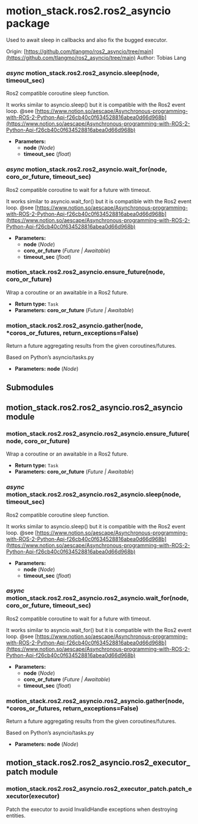 # motion_stack.ros2.ros2_asyncio package

Used to await sleep in callbacks and also fix the bugged executor.

Origin: [https://github.com/tlangmo/ros2_asyncio/tree/main](https://github.com/tlangmo/ros2_asyncio/tree/main)
Author: Tobias Lang

### *async* motion_stack.ros2.ros2_asyncio.sleep(node, timeout_sec)

Ros2 compatible coroutine sleep function.

It works similar to asyncio.sleep() but it is compatible with the Ros2 event loop.
@see [https://www.notion.so/aescape/Asynchronous-programming-with-ROS-2-Python-Api-f26cb40c0f634528816abea0d66d968b](https://www.notion.so/aescape/Asynchronous-programming-with-ROS-2-Python-Api-f26cb40c0f634528816abea0d66d968b)

* **Parameters:**
  * **node** (*Node*)
  * **timeout_sec** (*float*)

### *async* motion_stack.ros2.ros2_asyncio.wait_for(node, coro_or_future, timeout_sec)

Ros2 compatible coroutine to wait for a future with timeout.

It works similar to asyncio.wait_for() but it is compatible with the Ros2 event loop.
@see [https://www.notion.so/aescape/Asynchronous-programming-with-ROS-2-Python-Api-f26cb40c0f634528816abea0d66d968b](https://www.notion.so/aescape/Asynchronous-programming-with-ROS-2-Python-Api-f26cb40c0f634528816abea0d66d968b)

* **Parameters:**
  * **node** (*Node*)
  * **coro_or_future** (*Future* *|* *Awaitable*)
  * **timeout_sec** (*float*)

### motion_stack.ros2.ros2_asyncio.ensure_future(node, coro_or_future)

Wrap a coroutine or an awaitable in a Ros2 future.

* **Return type:**
  `Task`
* **Parameters:**
  **coro_or_future** (*Future* *|* *Awaitable*)

### motion_stack.ros2.ros2_asyncio.gather(node, \*coros_or_futures, return_exceptions=False)

Return a future aggregating results from the given coroutines/futures.

Based on Python’s asyncio/tasks.py

* **Parameters:**
  **node** (*Node*)

## Submodules

## motion_stack.ros2.ros2_asyncio.ros2_asyncio module

### motion_stack.ros2.ros2_asyncio.ros2_asyncio.ensure_future(node, coro_or_future)

Wrap a coroutine or an awaitable in a Ros2 future.

* **Return type:**
  `Task`
* **Parameters:**
  **coro_or_future** (*Future* *|* *Awaitable*)

### *async* motion_stack.ros2.ros2_asyncio.ros2_asyncio.sleep(node, timeout_sec)

Ros2 compatible coroutine sleep function.

It works similar to asyncio.sleep() but it is compatible with the Ros2 event loop.
@see [https://www.notion.so/aescape/Asynchronous-programming-with-ROS-2-Python-Api-f26cb40c0f634528816abea0d66d968b](https://www.notion.so/aescape/Asynchronous-programming-with-ROS-2-Python-Api-f26cb40c0f634528816abea0d66d968b)

* **Parameters:**
  * **node** (*Node*)
  * **timeout_sec** (*float*)

### *async* motion_stack.ros2.ros2_asyncio.ros2_asyncio.wait_for(node, coro_or_future, timeout_sec)

Ros2 compatible coroutine to wait for a future with timeout.

It works similar to asyncio.wait_for() but it is compatible with the Ros2 event loop.
@see [https://www.notion.so/aescape/Asynchronous-programming-with-ROS-2-Python-Api-f26cb40c0f634528816abea0d66d968b](https://www.notion.so/aescape/Asynchronous-programming-with-ROS-2-Python-Api-f26cb40c0f634528816abea0d66d968b)

* **Parameters:**
  * **node** (*Node*)
  * **coro_or_future** (*Future* *|* *Awaitable*)
  * **timeout_sec** (*float*)

### motion_stack.ros2.ros2_asyncio.ros2_asyncio.gather(node, \*coros_or_futures, return_exceptions=False)

Return a future aggregating results from the given coroutines/futures.

Based on Python’s asyncio/tasks.py

* **Parameters:**
  **node** (*Node*)

## motion_stack.ros2.ros2_asyncio.ros2_executor_patch module

### motion_stack.ros2.ros2_asyncio.ros2_executor_patch.patch_executor(executor)

Patch the executor to avoid InvalidHandle exceptions when destroying
entities.
